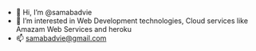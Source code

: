 - 👋 Hi, I’m @samabadvie
- 👀 I’m interested in Web Development technologies, Cloud services like Amazam Web Services and heroku
- 📫 samabadvie@gmail.com


<!---
samabadvie/samabadvie is a ✨ special ✨ repository because its `README.md` (this file) appears on your GitHub profile.
You can click the Preview link to take a look at your changes.
--->
